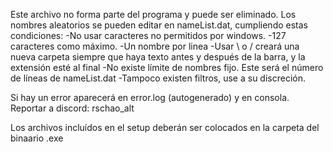 Este archivo no forma parte del programa y puede ser eliminado.
Los nombres aleatorios se pueden editar en nameList.dat, cumpliendo estas condiciones:
-No usar caracteres no permitidos por windows.
-127 caracteres como máximo.
-Un nombre por linea
-Usar \ o / creará una nueva carpeta siempre que haya texto antes y después de la barra, y la extensión esté al final
-No existe límite de nombres fijo. Este será el número de líneas de nameList.dat
-Tampoco existen filtros, use a su discreción.

Si hay un error aparecerá en error.log (autogenerado) y en consola. Reportar a discord: rschao_alt

Los archivos incluídos en el setup deberán ser colocados en la carpeta del binaario .exe
